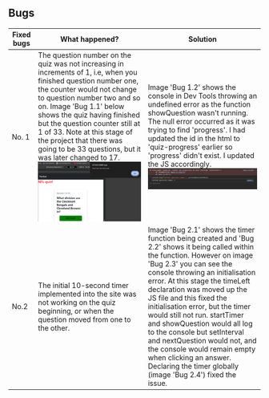 ## Bugs

 Fixed bugs | What happened? | Solution 
-- | -- | -- |
No. 1 | The question number on the quiz was not increasing in increments of 1, i.e, when you finished question number one, the counter would not change to question number two and so on. Image 'Bug 1.1' below shows the quiz having finished but the question counter still at 1 of 33. Note at this stage of the project that there was going to be 33 questions, but it was later changed to 17. ![Bug1.1](/assets/images/bugs/bug1.1.png)| Image 'Bug 1.2' shows the console in Dev Tools throwing an undefined error as the function showQuestion wasn't running. The null error occurred as it was trying to find 'progress'. I had updated the id in the html to 'quiz-progress' earlier so 'progress' didn't exist. I updated the JS accordingly. ![Bug 1.2](/assets/images/bugs/Bug%201.2%20Quiz%20progress%20timer.png)
No.2 | The initial 10-second timer implemented into the site was not working on the quiz beginning, or when the question moved from one to the other. | Image 'Bug 2.1' shows the timer function being created and 'Bug 2.2' shows it being called within the function. However on image 'Bug 2.3' you can see the console throwing an initialisation error. At this stage the timeLeft declaration was moved up the JS file and this fixed the initialisation error, but the timer would still not run. startTimer and showQuestion would all log to the console but setInterval and nextQuestion would not, and the console would remain empty when clicking an answer. Declaring the timer globally (image 'Bug 2.4') fixed the issue. 